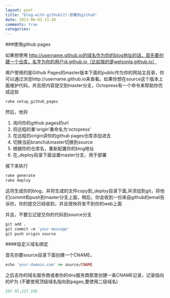```yaml
---
layout: post
title: "blog-with-github(2)-部署到github"
date: 2013-06-03 13:20
comments: true
categories: 
---
```



###使用github pages

如果想使用 http://username.github.io的域名作为你的blog地址的话，首先要创建一个仓库，名字为你的用户id.github.io（比如我的是welsonla.github.io）



用户使用的是Github Pages的master版本下面的public作为你的网站主目录，你可以通过浏览http://username.github.io来查看。如果你想在source这个版本上面维护代码，并且把内容提交到master分支，Octopress有一个命令来帮助你完成这些

```ruby
rake setup_github_pages
```

然后，他将 

1. 询问你的github pages的url
2. 将远程的重‘origin’重命名为‘octopress’
3. 在远程的origin讲你的github pages仓库添加进去
4. 切换当前branch从master切换到source
5. 根据你的仓库名，重新配置你的blog地址
6. 在_deploy目录下面设置master分支，用于部署



接下来执行
```ruby
rake generate
rake deploy

```

这将生成你的blog，并将生成的文件copy到_deploy目录下面,并添加到git，将他们commit和push到master分支上面，稍后，你会收到一份来自github的email告诉你，你的提交已经收到，并且很快将发不到你的web上面


并且，不要忘记提交你的代码到source分支

```ruby
git add .
git commit -m 'your message'
git push origin source
```



####自定义域名绑定


首先你要source目录下面创建一个CNAME，

```ruby
echo 'your-domain.com' >> source/CNAME
```


之后去你的域名服务商或者你的dns服务商那里创建一条CNAME记录，记录指向的IP为
(不要使用顶级域名指向到pages,要使用二级域名)
```ruby
207.97.227.245
```